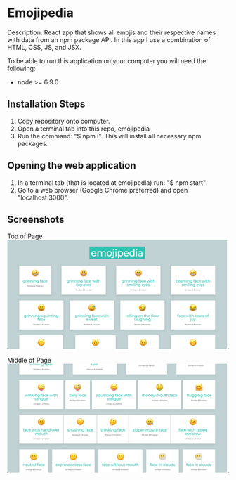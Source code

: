 # Emojipedia

Description: React app that shows all emojis and their respective names with data from an npm package API. In this app I use a combination of HTML, CSS, JS, and JSX.

To be able to run this application on your computer you will need the following:

- node >= 6.9.0

## Installation Steps
1. Copy repository onto computer.
2. Open a terminal tab into this repo, emojipedia
3. Run the command: "$ npm i". This will install all necessary npm packages.

## Opening the web application
1. In a terminal tab (that is located at emojipedia) run: "$ npm start".
2. Go to a web browser (Google Chrome preferred) and open "localhost:3000".

## Screenshots ##
Top of Page
![alt text](https://github.com/jorgetrejo36/resume-projects/blob/main/emojipedia/screenshots/top-of-page.png?raw=true)

Middle of Page
![alt text](https://github.com/jorgetrejo36/resume-projects/blob/main/emojipedia/screenshots/middle-of-page.png?raw=true)
